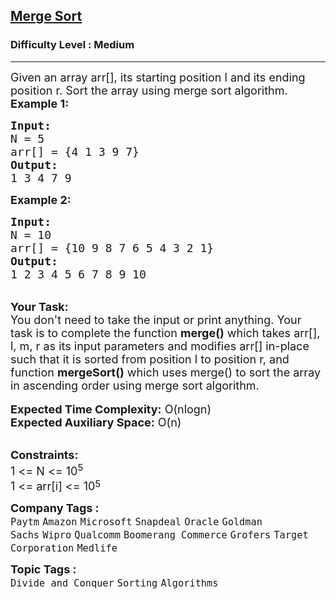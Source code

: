 <h2><a href="https://practice.geeksforgeeks.org/problems/merge-sort/0">Merge Sort</a></h2><h3>Difficulty Level : Medium</h3><hr><div class="problems_problem_content__Xm_eO"><p><span style="font-size:18px">Given an array arr[], its starting position l and its ending position r. Sort the array using merge sort algorithm.</span><br>
<span style="font-size:18px"><strong>Example 1:</strong></span></p>

<pre><span style="font-size:18px"><strong>Input:</strong>
N = 5
arr[] = {4 1 3 9 7}</span>
<span style="font-size:18px"><strong>Output:
</strong>1 3 4 7 9</span>
</pre>

<p><span style="font-size:18px"><strong>Example 2:</strong></span></p>

<pre><span style="font-size:18px"><strong>Input:</strong>
N = 10
arr[] = {10 9 8 7 6 5 4 3 2 1}
<strong>Output:
</strong>1 2 3 4 5 6 7 8 9 10</span></pre>

<div><br>
<span style="font-size:18px"><strong>Your Task:</strong><br>
You don't need to take the input or print anything. Your task is to complete the function <strong>merge()</strong> which takes arr[], l, m, r&nbsp;as its input parameters and modifies&nbsp;arr[] in-place such that it is sorted from position l to position r, and function <strong>mergeSort()</strong> which uses merge() to sort the array in ascending order using merge sort algorithm.</span><br>
<br>
<span style="font-size:18px"><strong>Expected Time Complexity:</strong> O(nlogn)&nbsp;</span></div>

<div><span style="font-size:18px"><strong>Expected Auxiliary Space:</strong> O(n)</span></div>

<p><br>
<span style="font-size:18px"><strong>Constraints:</strong><br>
1 &lt;= N &lt;= 10<sup>5</sup><br>
1 &lt;= arr[i] &lt;= 10</span><sup><span style="font-size:15px">5</span></sup></p>
</div><p><span style=font-size:18px><strong>Company Tags : </strong><br><code>Paytm</code>&nbsp;<code>Amazon</code>&nbsp;<code>Microsoft</code>&nbsp;<code>Snapdeal</code>&nbsp;<code>Oracle</code>&nbsp;<code>Goldman Sachs</code>&nbsp;<code>Wipro</code>&nbsp;<code>Qualcomm</code>&nbsp;<code>Boomerang Commerce</code>&nbsp;<code>Grofers</code>&nbsp;<code>Target Corporation</code>&nbsp;<code>Medlife</code>&nbsp;<br><p><span style=font-size:18px><strong>Topic Tags : </strong><br><code>Divide and Conquer</code>&nbsp;<code>Sorting</code>&nbsp;<code>Algorithms</code>&nbsp;